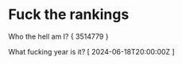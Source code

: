 # Fuck the rankings

Who the hell am I?
{ 3514779 }

What fucking year is it?
[ 2024-06-18T20:00:00Z ]
